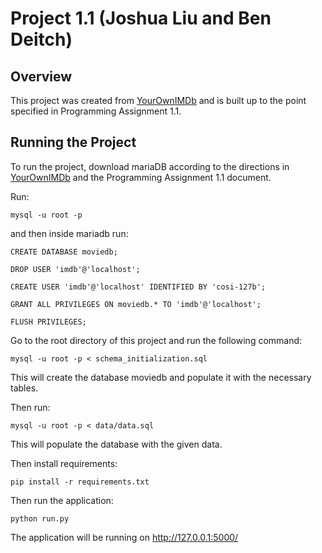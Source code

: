 # Project 1.1 (Joshua Liu and Ben Deitch)

## Overview

This project was created from [YourOwnIMDb](https://github.com/SSD-Brandeis/YourOwnIMDb) and is built up to the point specified in Programming Assignment 1.1.

## Running the Project

To run the project, download mariaDB according to the directions in [YourOwnIMDb](https://github.com/SSD-Brandeis/YourOwnIMDb) and the Programming Assignment 1.1 document.

Run:

```
mysql -u root -p
```
and then inside mariadb run:

```
CREATE DATABASE moviedb;

DROP USER 'imdb'@'localhost';

CREATE USER 'imdb'@'localhost' IDENTIFIED BY 'cosi-127b';

GRANT ALL PRIVILEGES ON moviedb.* TO 'imdb'@'localhost';

FLUSH PRIVILEGES;
```

Go to the root directory of this project and run the following command:

```
mysql -u root -p < schema_initialization.sql
```

This will create the database moviedb and populate it with the necessary tables.

Then run:

```
mysql -u root -p < data/data.sql
```

This will populate the database with the given data.

Then install requirements:

```
pip install -r requirements.txt
```

Then run the application:

```
python run.py
```

The application will be running on http://127.0.0.1:5000/
